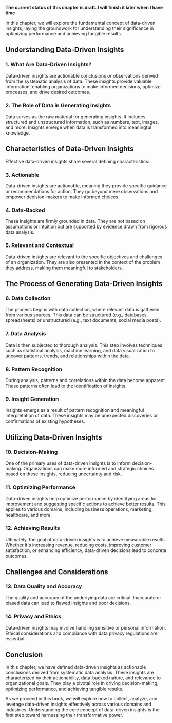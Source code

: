 **The current status of this chapter is draft. I will finish it later when I have time**

In this chapter, we will explore the fundamental concept of data-driven insights, laying the groundwork for understanding their significance in optimizing performance and achieving tangible results.

Understanding Data-Driven Insights
----------------------------------

### 1. **What Are Data-Driven Insights?**

Data-driven insights are actionable conclusions or observations derived from the systematic analysis of data. These insights provide valuable information, enabling organizations to make informed decisions, optimize processes, and drive desired outcomes.

### 2. **The Role of Data in Generating Insights**

Data serves as the raw material for generating insights. It includes structured and unstructured information, such as numbers, text, images, and more. Insights emerge when data is transformed into meaningful knowledge.

Characteristics of Data-Driven Insights
---------------------------------------

Effective data-driven insights share several defining characteristics:

### 3. **Actionable**

Data-driven insights are actionable, meaning they provide specific guidance or recommendations for action. They go beyond mere observations and empower decision-makers to make informed choices.

### 4. **Data-Backed**

These insights are firmly grounded in data. They are not based on assumptions or intuition but are supported by evidence drawn from rigorous data analysis.

### 5. **Relevant and Contextual**

Data-driven insights are relevant to the specific objectives and challenges of an organization. They are also presented in the context of the problem they address, making them meaningful to stakeholders.

The Process of Generating Data-Driven Insights
----------------------------------------------

### 6. **Data Collection**

The process begins with data collection, where relevant data is gathered from various sources. This data can be structured (e.g., databases, spreadsheets) or unstructured (e.g., text documents, social media posts).

### 7. **Data Analysis**

Data is then subjected to thorough analysis. This step involves techniques such as statistical analysis, machine learning, and data visualization to uncover patterns, trends, and relationships within the data.

### 8. **Pattern Recognition**

During analysis, patterns and correlations within the data become apparent. These patterns often lead to the identification of insights.

### 9. **Insight Generation**

Insights emerge as a result of pattern recognition and meaningful interpretation of data. These insights may be unexpected discoveries or confirmations of existing hypotheses.

Utilizing Data-Driven Insights
------------------------------

### 10. **Decision-Making**

One of the primary uses of data-driven insights is to inform decision-making. Organizations can make more informed and strategic choices based on these insights, reducing uncertainty and risk.

### 11. **Optimizing Performance**

Data-driven insights help optimize performance by identifying areas for improvement and suggesting specific actions to achieve better results. This applies to various domains, including business operations, marketing, healthcare, and more.

### 12. **Achieving Results**

Ultimately, the goal of data-driven insights is to achieve measurable results. Whether it's increasing revenue, reducing costs, improving customer satisfaction, or enhancing efficiency, data-driven decisions lead to concrete outcomes.

Challenges and Considerations
-----------------------------

### 13. **Data Quality and Accuracy**

The quality and accuracy of the underlying data are critical. Inaccurate or biased data can lead to flawed insights and poor decisions.

### 14. **Privacy and Ethics**

Data-driven insights may involve handling sensitive or personal information. Ethical considerations and compliance with data privacy regulations are essential.

Conclusion
----------

In this chapter, we have defined data-driven insights as actionable conclusions derived from systematic data analysis. These insights are characterized by their actionability, data-backed nature, and relevance to organizational goals. They play a pivotal role in driving decision-making, optimizing performance, and achieving tangible results.

As we proceed in this book, we will explore how to collect, analyze, and leverage data-driven insights effectively across various domains and industries. Understanding the core concept of data-driven insights is the first step toward harnessing their transformative power.
